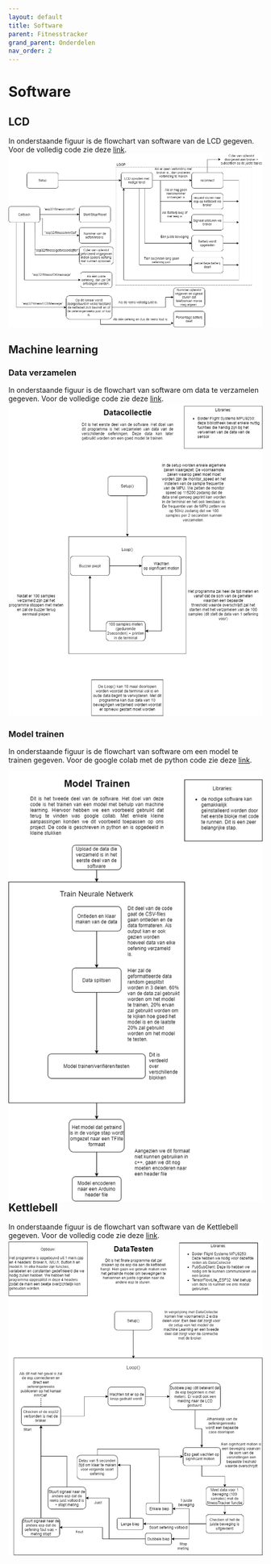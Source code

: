 ```yaml
---
layout: default
title: Software
parent: Fitnesstracker
grand_parent: Onderdelen
nav_order: 2
---
```


# Software

## LCD
In onderstaande figuur is de flowchart van software van de LCD gegeven. Voor de volledig code zie deze [link](https://github.com/FitnessTrackerpuzzle/CodeLCDmetMQTT-finaal-.git).
![FlowchartSoftwareLCD](FlowchartSoftwareLCD.png ) 

## Machine learning
### Data verzamelen
In onderstaande figuur is de flowchart van software om data te verzamelen gegeven. Voor de volledige code zie deze [link](https://github.com/FitnessTrackerpuzzle/CodeDataCollectie-finaal-).
![Datacollectie](Datacollectie.png )

### Model trainen
In onderstaande figuur is de flowchart van software om een model te trainen gegeven. Voor de google colab met de python code zie deze [link](https://colab.research.google.com/drive/1n9D9fKCJZdnTZDBaNA14b6IgqPN8YrN2).

<img align="left" src="modelTrainen.png">
 

## Kettlebell
In onderstaande figuur is de flowchart van software van de Kettlebell gegeven. Voor de volledig code zie deze [link](https://github.com/FitnessTrackerpuzzle/CodeKettlebellmetMQTT-finaal-).
![DataTesten](DataTesten.png )

